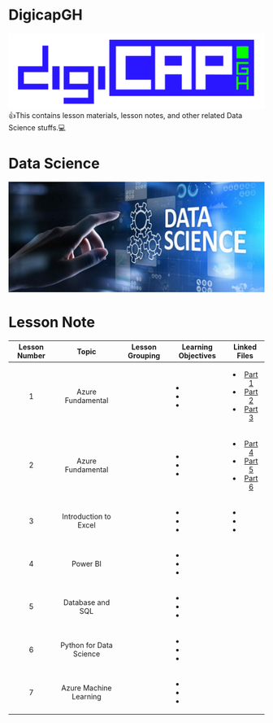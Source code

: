 # DigicapGH
![foo](https://github.com/gkwoode/DigicapGH/blob/main/DigiCAP.png)
:+1:This contains lesson materials, lesson notes, and other related Data Science stuffs.:computer:

# Data Science
![foo](https://github.com/gkwoode/DigicapGH/blob/main/datascience.jpeg)

# Lesson Note
| Lesson Number | Topic | Lesson Grouping | Learning Objectives | Linked Files |
| :-----: | :-----: | :-----: | :-----: | :-----: |
| 1 | Azure Fundamental |  | <ul><li> </li><li> </li><li> </li></ul> | <ul><li>[Part 1](https://docs.microsoft.com/en-us/learn/paths/az-900-describe-cloud-concepts/)</li><li>[Part 2](https://docs.microsoft.com/en-us/learn/paths/az-900-describe-core-azure-services/)</li><li>[Part 3](https://docs.microsoft.com/en-us/learn/paths/az-900-describe-core-solutions-management-tools-azure/)</li></ul> |
| 2 | Azure Fundamental |  | <ul><li> </li><li> </li><li> </li></ul> | <ul><li>[Part 4](https://docs.microsoft.com/en-us/learn/paths/az-900-describe-general-security-network-security-features/)</li><li>[Part 5](https://docs.microsoft.com/en-us/learn/paths/az-900-describe-identity-governance-privacy-compliance-features/)</li><li>[Part 6](https://docs.microsoft.com/en-us/learn/paths/az-900-describe-azure-cost-management-service-level-agreements/)</li></ul> |
| 3 | Introduction to Excel |  | <ul><li> </li><li> </li><li> </li></ul> | <ul><li>[]()</li><li>[]()</li><li>[]()</li></ul> |
| 4 | Power BI |  | <ul><li> </li><li> </li><li> </li></ul> |  |
| 5 | Database and SQL |  | <ul><li> </li><li> </li><li> </li></ul> |  |
| 6 | Python for Data Science |  | <ul><li> </li><li> </li><li> </li></ul> |  |
| 7 | Azure Machine Learning  |  | <ul><li> </li><li> </li><li> </li></ul> |  |
